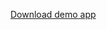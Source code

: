 [Download demo app](https://drive.google.com/file/d/1CYp7rG2-7q0LIfZtvK0FPg48m-YN5p7d/view?usp=sharing)
